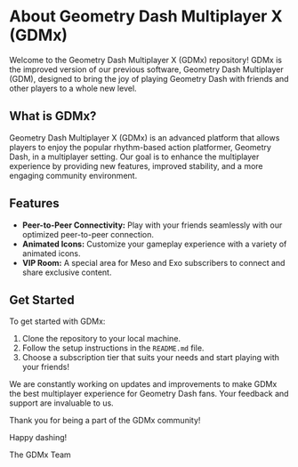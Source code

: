 # About Geometry Dash Multiplayer X (GDMx)

Welcome to the Geometry Dash Multiplayer X (GDMx) repository! GDMx is the improved version of our previous software, Geometry Dash Multiplayer (GDM), designed to bring the joy of playing Geometry Dash with friends and other players to a whole new level.

## What is GDMx?

Geometry Dash Multiplayer X (GDMx) is an advanced platform that allows players to enjoy the popular rhythm-based action platformer, Geometry Dash, in a multiplayer setting. Our goal is to enhance the multiplayer experience by providing new features, improved stability, and a more engaging community environment.

## Features

- **Peer-to-Peer Connectivity:** Play with your friends seamlessly with our optimized peer-to-peer connection.
- **Animated Icons:** Customize your gameplay experience with a variety of animated icons.
- **VIP Room:** A special area for Meso and Exo subscribers to connect and share exclusive content.

## Get Started

To get started with GDMx:
1. Clone the repository to your local machine.
2. Follow the setup instructions in the `README.md` file.
3. Choose a subscription tier that suits your needs and start playing with your friends!

We are constantly working on updates and improvements to make GDMx the best multiplayer experience for Geometry Dash fans. Your feedback and support are invaluable to us.

Thank you for being a part of the GDMx community!

Happy dashing!

The GDMx Team
